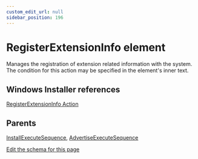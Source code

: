 ```yaml
---
custom_edit_url: null
sidebar_position: 196
---
```

# RegisterExtensionInfo element
Manages the registration of extension related information with the system. The condition for this action may be specified in the element's inner text.

## Windows Installer references
[RegisterExtensionInfo Action](https://docs.microsoft.com/en-us/windows/win32/msi/registerextensioninfo-action)

## Parents
[InstallExecuteSequence](installexecutesequence.md), [AdvertiseExecuteSequence](advertiseexecutesequence.md)

[Edit the schema for this page](https://github.com/wixtoolset/web/blob/master/src/xsd4/wix.xsd)